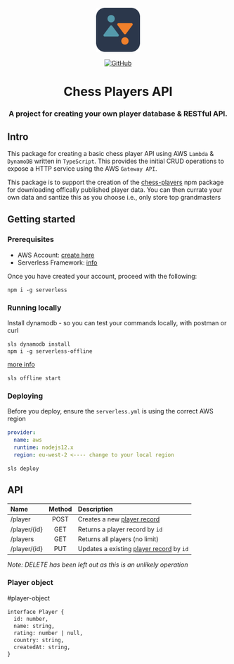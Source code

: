 <p align="center">
    <img
      alt="The Chess Centre | API"
      src="https://github.com/Chess-Centre/welcome/blob/master/img/bcc-dark-logo.png?raw=true"
      width="100"
    />
  <p align="center">
      <a href="https://github.com/chess-centre/welcome/blob/master/LICENSE">
        <img alt="GitHub" src="https://img.shields.io/github/license/chess-centre/welcome?style=flat">
      </a>
  </p>
  <h1 align="center"> Chess Players API </h1>
</p>
<p align="center">
  <h3 align="center"> A project for creating your own player database & RESTful API. </h3>
</p>

## Intro

This package for creating a basic chess player API using AWS `Lambda` & `DynamoDB` written in `TypeScript`. This provides the initial CRUD operations to expose a HTTP service using the AWS `Gateway API`. 

This package is to support the creation of the [chess-players](https://github.com/chess-centre/chess-players) npm package for downloading offically published player data. You can then currate your own data and santize this as you choose i.e., only store top grandmasters

## Getting started

### Prerequisites

* AWS Account: [create here](https://aws.amazon.com/console/)
* Serverless Framework: [info](https://www.serverless.com/)

Once you have created your account, proceed with the following:

```
npm i -g serverless
```

### Running locally

Install dynamodb - so you can test your commands locally, with postman or curl

```
sls dynamodb install
npm i -g serverless-offline
```

[more info](https://www.serverless.com/plugins/serverless-dynamodb-local)

```
sls offline start
```

### Deploying

Before you deploy, ensure the `serverless.yml` is using the correct AWS region 

```yml
provider:
  name: aws
  runtime: nodejs12.x
  region: eu-west-2 <---- change to your local region
```

```
sls deploy
```

## API

| Name         | Method      | Description                                                |
| :---         |    :----:   | :---                                                       |
| /player      | POST        | Creates a new [player record](#player-record)              |
| /player/{id} | GET         | Returns a player record by `id`                            |
| /players     | GET         | Returns all players (no limit)                             |
| /player/{id} | PUT         | Updates a existing [player record](#player-record) by `id` |


_Note: DELETE has been left out as this is an unlikely operation_


### Player object
#player-object

```
interface Player {
  id: number,
  name: string,
  rating: number | null,
  country: string,
  createdAt: string,
}
```

